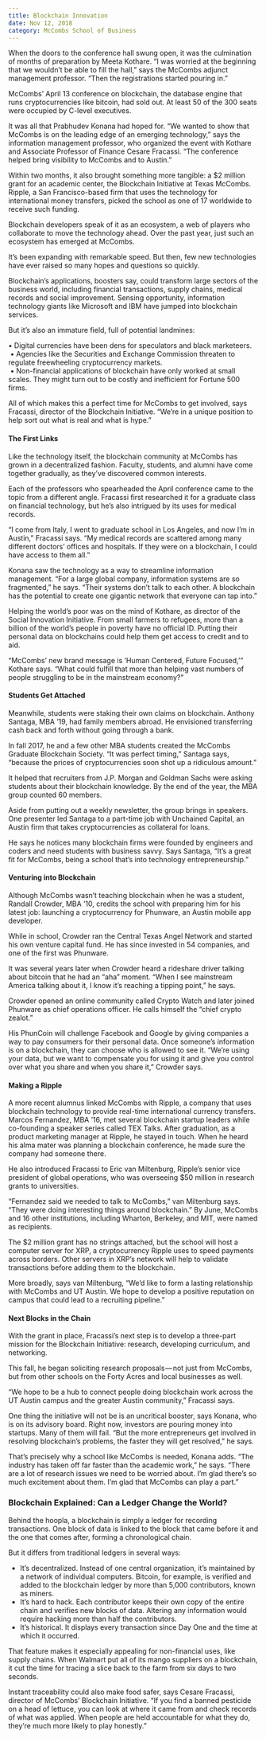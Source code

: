 ```yaml
--- 
title: Blockchain Innovation
date: Nov 12, 2018
category: McCombs School of Business
---
```


When the doors to the conference hall swung open, it was the culmination of months of preparation by Meeta Kothare. “I was worried at the beginning that we wouldn’t be able to fill the hall,” says the McCombs adjunct management professor. “Then the registrations started pouring in.”

McCombs’ April 13 conference on blockchain, the database engine that runs cryptocurrencies like bitcoin, had sold out. At least 50 of the 300 seats were occupied by C-level executives.

It was all that Prabhudev Konana had hoped for. “We wanted to show that McCombs is on the leading edge of an emerging technology,” says the information management professor, who organized the event with Kothare and Associate Professor of Finance Cesare Fracassi. “The conference helped bring visibility to McCombs and to Austin.”

Within two months, it also brought something more tangible: a $2 million grant for an academic center, the Blockchain Initiative at Texas McCombs. Ripple, a San Francisco-based firm that uses the technology for international money transfers, picked the school as one of 17 worldwide to receive such funding.

Blockchain developers speak of it as an ecosystem, a web of players who collaborate to move the technology ahead. Over the past year, just such an ecosystem has emerged at McCombs.

It’s been expanding with remarkable speed. But then, few new technologies have ever raised so many hopes and questions so quickly.

Blockchain’s applications, boosters say, could transform large sectors of the business world, including financial transactions, supply chains, medical records and social improvement. Sensing opportunity, information technology giants like Microsoft and IBM have jumped into blockchain services.

But it’s also an immature field, full of potential landmines:

• Digital currencies have been dens for speculators and black marketeers.  
 • Agencies like the Securities and Exchange Commission threaten to regulate freewheeling cryptocurrency markets.  
 • Non-financial applications of blockchain have only worked at small scales. They might turn out to be costly and inefficient for Fortune 500 firms.

All of which makes this a perfect time for McCombs to get involved, says Fracassi, director of the Blockchain Initiative. “We’re in a unique position to help sort out what is real and what is hype.”

#### The First Links

Like the technology itself, the blockchain community at McCombs has grown in a decentralized fashion. Faculty, students, and alumni have come together gradually, as they’ve discovered common interests.

Each of the professors who spearheaded the April conference came to the topic from a different angle. Fracassi first researched it for a graduate class on financial technology, but he’s also intrigued by its uses for medical records.

“I come from Italy, I went to graduate school in Los Angeles, and now I’m in Austin,” Fracassi says. “My medical records are scattered among many different doctors’ offices and hospitals. If they were on a blockchain, I could have access to them all.”

Konana saw the technology as a way to streamline information management. “For a large global company, information systems are so fragmented,” he says. “Their systems don’t talk to each other. A blockchain has the potential to create one gigantic network that everyone can tap into.”

Helping the world’s poor was on the mind of Kothare, as director of the Social Innovation Initiative. From small farmers to refugees, more than a billion of the world’s people in poverty have no official ID. Putting their personal data on blockchains could help them get access to credit and to aid.

“McCombs’ new brand message is ‘Human Centered, Future Focused,’” Kothare says. “What could fulfill that more than helping vast numbers of people struggling to be in the mainstream economy?”

#### Students Get Attached

Meanwhile, students were staking their own claims on blockchain. Anthony Santaga, MBA ’19, had family members abroad. He envisioned transferring cash back and forth without going through a bank.

In fall 2017, he and a few other MBA students created the McCombs Graduate Blockchain Society. “It was perfect timing,” Santaga says, “because the prices of cryptocurrencies soon shot up a ridiculous amount.”

It helped that recruiters from J.P. Morgan and Goldman Sachs were asking students about their blockchain knowledge. By the end of the year, the MBA group counted 60 members.

Aside from putting out a weekly newsletter, the group brings in speakers. One presenter led Santaga to a part-time job with Unchained Capital, an Austin firm that takes cryptocurrencies as collateral for loans.

He says he notices many blockchain firms were founded by engineers and coders and need students with business savvy. Says Santaga, “It’s a great fit for McCombs, being a school that’s into technology entrepreneurship.”

#### Venturing into Blockchain

Although McCombs wasn’t teaching blockchain when he was a student, Randall Crowder, MBA ’10, credits the school with preparing him for his latest job: launching a cryptocurrency for Phunware, an Austin mobile app developer.

While in school, Crowder ran the Central Texas Angel Network and started his own venture capital fund. He has since invested in 54 companies, and one of the first was Phunware.

It was several years later when Crowder heard a rideshare driver talking about bitcoin that he had an “aha” moment. “When I see mainstream America talking about it, I know it’s reaching a tipping point,” he says.

Crowder opened an online community called Crypto Watch and later joined Phunware as chief operations officer. He calls himself the “chief crypto zealot.”

His PhunCoin will challenge Facebook and Google by giving companies a way to pay consumers for their personal data. Once someone’s information is on a blockchain, they can choose who is allowed to see it. “We’re using your data, but we want to compensate you for using it and give you control over what you share and when you share it,” Crowder says.

#### Making a Ripple

A more recent alumnus linked McCombs with Ripple, a company that uses blockchain technology to provide real-time international currency transfers. Marcos Fernandez, MBA ’16, met several blockchain startup leaders while co-founding a speaker series called TEX Talks. After graduation, as a product marketing manager at Ripple, he stayed in touch. When he heard his alma mater was planning a blockchain conference, he made sure the company had someone there.

He also introduced Fracassi to Eric van Miltenburg, Ripple’s senior vice president of global operations, who was overseeing $50 million in research grants to universities.

“Fernandez said we needed to talk to McCombs,” van Miltenburg says. “They were doing interesting things around blockchain.” By June, McCombs and 16 other institutions, including Wharton, Berkeley, and MIT, were named as recipients.

The $2 million grant has no strings attached, but the school will host a computer server for XRP, a cryptocurrency Ripple uses to speed payments across borders. Other servers in XRP’s network will help to validate transactions before adding them to the blockchain.

More broadly, says van Miltenburg, “We’d like to form a lasting relationship with McCombs and UT Austin. We hope to develop a positive reputation on campus that could lead to a recruiting pipeline.”

#### Next Blocks in the Chain

With the grant in place, Fracassi’s next step is to develop a three-part mission for the Blockchain Initiative: research, developing curriculum, and networking.

This fall, he began soliciting research proposals — not just from McCombs, but from other schools on the Forty Acres and local businesses as well.

“We hope to be a hub to connect people doing blockchain work across the UT Austin campus and the greater Austin community,” Fracassi says.

One thing the initiative will not be is an uncritical booster, says Konana, who is on its advisory board. Right now, investors are pouring money into startups. Many of them will fail. “But the more entrepreneurs get involved in resolving blockchain’s problems, the faster they will get resolved,” he says.

That’s precisely why a school like McCombs is needed, Konana adds. “The industry has taken off far faster than the academic work,” he says. “There are a lot of research issues we need to be worried about. I’m glad there’s so much excitement about them. I’m glad that McCombs can play a part.”

### Blockchain Explained: Can a Ledger Change the World?

Behind the hoopla, a blockchain is simply a ledger for recording transactions. One block of data is linked to the block that came before it and the one that comes after, forming a chronological chain.

But it differs from traditional ledgers in several ways:

*   It’s decentralized. Instead of one central organization, it’s maintained by a network of individual computers. Bitcoin, for example, is verified and added to the blockchain ledger by more than 5,000 contributors, known as miners.
*   It’s hard to hack. Each contributor keeps their own copy of the entire chain and verifies new blocks of data. Altering any information would require hacking more than half the contributors.
*   It’s historical. It displays every transaction since Day One and the time at which it occurred.

That feature makes it especially appealing for non-financial uses, like supply chains. When Walmart put all of its mango suppliers on a blockchain, it cut the time for tracing a slice back to the farm from six days to two seconds.

Instant traceability could also make food safer, says Cesare Fracassi, director of McCombs’ Blockchain Initiative. “If you find a banned pesticide on a head of lettuce, you can look at where it came from and check records of what was applied. When people are held accountable for what they do, they’re much more likely to play honestly.”